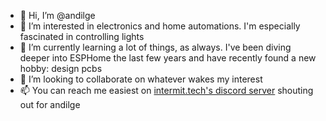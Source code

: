 - 👋 Hi, I’m @andilge
- 👀 I’m interested in electronics and home automations. I'm especially fascinated in controlling lights
- 🌱 I’m currently learning a lot of things, as always. I've been diving deeper into ESPHome the last few years and have recently found a new hobby: design pcbs
- 💞️ I’m looking to collaborate on whatever wakes my interest
- 📫 You can reach me easiest on [intermit.tech's discord server](https://discord.gg/WdbAauG) shouting out for andilge

<!---
andilge/andilge is a ✨ special ✨ repository because its `README.md` (this file) appears on your GitHub profile.
You can click the Preview link to take a look at your changes.
--->
